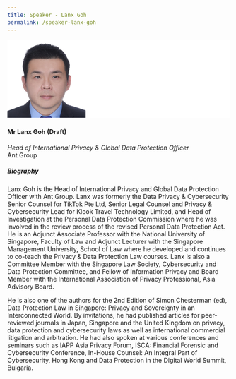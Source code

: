 ```yaml
---
title: Speaker - Lanx Goh
permalink: /speaker-lanx-goh
---
```


![Lanx Goh](/images/speakers/Lanx-Goh.jpg)

#### **Mr Lanx Goh (Draft)**

*Head of International Privacy & Global Data Protection Officer*  
Ant Group

##### **Biography**

Lanx Goh is the Head of International Privacy and Global Data Protection Officer with Ant Group. Lanx was formerly the Data Privacy & Cybersecurity Senior Counsel for TikTok Pte Ltd, Senior Legal Counsel and Privacy & Cybersecurity Lead for Klook Travel Technology Limited, and Head of Investigation at the Personal Data Protection Commission where he was involved in the review process of the revised Personal Data Protection Act. He is an Adjunct Associate Professor with the National University of Singapore, Faculty of Law and Adjunct Lecturer with the Singapore Management University, School of Law where he developed and continues to co-teach the Privacy & Data Protection Law courses. Lanx is also a Committee Member with the Singapore Law Society, Cybersecurity and Data Protection Committee, and Fellow of Information Privacy and Board Member with the International Association of Privacy Professional, Asia Advisory Board.

He is also one of the authors for the 2nd Edition of Simon Chesterman (ed), Data Protection Law in Singapore: Privacy and Sovereignty in an Interconnected World. By invitations, he had published articles for peer-reviewed journals in Japan, Singapore and the United Kingdom on privacy, data protection and cybersecurity laws as well as international commercial litigation and arbitration. He had also spoken at various conferences and seminars such as IAPP Asia Privacy Forum, ISCA: Financial Forensic and Cybersecurity Conference, In-House Counsel: An Integral Part of Cybersecurity, Hong Kong and Data Protection in the Digital World Summit, Bulgaria.